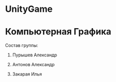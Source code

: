 # UnityGame
# Компьютерная Графика

Состав группы:

1) Пурышев Александр

2) Антонов Александр

3) Закарая Илья


